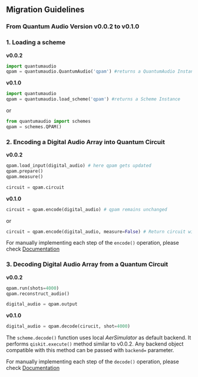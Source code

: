 ## Migration Guidelines

### From Quantum Audio Version v0.0.2 to v0.1.0

### 1. Loading a scheme

**v0.0.2**
  ```python
  import quantumaudio
  qpam = quantumaudio.QuantumAudio('qpam') #returns a QuantumAudio Instance with QPAM scheme
  ```

**v0.1.0**
  ```python
  import quantumaudio
  qpam = quantumaudio.load_scheme('qpam') #returns a Scheme Instance
  ```
  or
  
  ```python
  from quantumaudio import schemes
  qpam = schemes.QPAM()
  ```

### 2. Encoding a Digital Audio Array into Quantum Circuit

**v0.0.2**
  ```python
  qpam.load_input(digital_audio) # here qpam gets updated
  qpam.prepare()
  qpam.measure()
  
  circuit = qpam.circuit
  ```

**v0.1.0**
  ```python
  circuit = qpam.encode(digital_audio) # qpam remains unchanged
  ```
  or
  ```python
  circuit = qpam.encode(digital_audio, measure=False) # Return circuit without measurement
  ```
For manually implementing each step of the ```encode()``` operation, please check [Documentation]()

### 3. Decoding Digital Audio Array from a Quantum Circuit

**v0.0.2**
  ```python
  qpam.run(shots=4000)
  qpam.reconstruct_audio()

  digital_audio = qpam.output
  ```

**v0.1.0**
  ```python
  digital_audio = qpam.decode(cirucit, shot=4000)
  ```
  The ```scheme.decode()``` function uses local _AerSimulator_ as default backend. It performs ```qiskit.execute()``` method similar to v0.0.2. Any backend object compatible with this method can be passed with ```backend=``` parameter. 
  
  For manually implementing each step of the ```decode()``` operation, please check [Documentation]()

